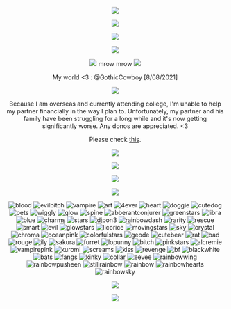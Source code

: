 <p align="center"> <img src="https://files.catbox.moe/00rbfb.gif"/>

<p align="center"> <img src="https://files.catbox.moe/gno7ao.png"/>

<p align="center"> <img src="https://komarev.com/ghpvc/?username=stipsl&color=2482c0&abbreviated=true"/>

<p align="center"> <img src="https://files.catbox.moe/dhyzxy.png"/>

<p align="center"> <img src="https://files.catbox.moe/xxk0jo.png"/> mrow mrow <img src="https://files.catbox.moe/xxk0jo.png"/>

<p align="center"> My world <3 : @GothicCowboy [8/08/2021]

<p align="center"> <img src="https://files.catbox.moe/rqjxkd.png"/>

<p align="center"> Because I am overseas and currently attending college, I'm unable to help my partner financially in the way I plan to. Unfortunately, my partner and his family have been struggling for a long while and it's now getting significantly worse. Any donos are appreciated. <3 
 <div align="center">

 Please check [this](https://our-situation.straw.page/).

 <div></div>
 
 <div align="center">
  
[<img src="https://files.catbox.moe/mcpxp0.png"/>](https://ko-fi.com/gothiccowboy)

<div></div>

<p align="center"> <img src="https://files.catbox.moe/gno7ao.png"/>

<p align="center"><img src="https://spotify-github-profile.kittinanx.com/api/view?uid=31otxkxdca6plbwxg3w3sz7cxycy&cover_image=true&theme=novatorem&show_offline=true&background_color=121212&interchange=false&bar_color=53b14f&bar_color_cover=false)(https://spotify-github-profile.kittinanx.com/api/view?uid=31otxkxdca6plbwxg3w3sz7cxycy&redirect=true)"/>

<p align="center"> <img src="https://files.catbox.moe/gno7ao.png"/>

![blood](https://files.catbox.moe/zyvfnr.gif) ![evilbitch](https://files.catbox.moe/rso0vo.gif) ![vampire](https://files.catbox.moe/x5hq2i.gif) ![art](https://files.catbox.moe/2hzjuf.png) ![4ever](https://files.catbox.moe/4095zi.gif) ![heart](https://files.catbox.moe/u6y3sm.png) ![doggie](https://files.catbox.moe/vhtrge.gif) ![cutedog](https://files.catbox.moe/c9tqca.png) ![pets](https://files.catbox.moe/b7zc16.gif) ![wiggly](https://files.catbox.moe/79shu5.gif) ![glow](https://files.catbox.moe/coiwg6.gif) ![spine](https://files.catbox.moe/b108vp.gif) ![abberantconjurer](https://files.catbox.moe/v5t4i6.png) ![greenstars](https://files.catbox.moe/e0vqlc.png) ![libra](https://files.catbox.moe/xn79vj.gif) ![blue](https://files.catbox.moe/wq8e4f.gif) ![charms](https://files.catbox.moe/lflfd0.png) ![stars](https://files.catbox.moe/b0ghk1.gif) ![djpon3](https://files.catbox.moe/76ef9d.png) ![rainbowdash](https://files.catbox.moe/gblh4m.png) ![rarity](https://files.catbox.moe/rjq3qu.gif) ![rescue](https://files.catbox.moe/lvqz6c.gif) ![smart](https://files.catbox.moe/08terg.gif) ![evil](https://files.catbox.moe/aq7x5w.jpg) ![glowstars](https://files.catbox.moe/gbf50c.png) ![licorice](https://files.catbox.moe/qneskt.png) ![movingstars](https://files.catbox.moe/o83yji.gif) ![sky](https://files.catbox.moe/hrlets.gif) ![crystal](https://files.catbox.moe/ipbtyp.png) ![chroma](https://files.catbox.moe/w0j0bc.png) ![oceanpink](https://files.catbox.moe/agb562.gif) ![colorfulstars](https://files.catbox.moe/ccwvg3.gif) ![geode](https://files.catbox.moe/erdzef.gif) ![cutebear](https://files.catbox.moe/wn4xp8.png) ![rat](https://files.catbox.moe/uxpfip.png) ![bad](https://files.catbox.moe/n46c4q.gif) ![rouge](https://files.catbox.moe/e1qwsl.png) ![ily](https://files.catbox.moe/til09t.gif) ![sakura](https://files.catbox.moe/wng1en.gif) ![furret](https://files.catbox.moe/4bpshc.png) ![lopunny](https://files.catbox.moe/2jlu1l.gif) ![bitch](https://files.catbox.moe/hkmgz4.gif) ![pinkstars](https://files.catbox.moe/jifdl8.png) ![alcremie](https://files.catbox.moe/xme1wh.gif) ![vampirepink](https://files.catbox.moe/0olrl6.gif) ![kuromi](https://files.catbox.moe/d6xjj8.png) ![screams](https://files.catbox.moe/4a1dmp.gif) ![kiss](https://files.catbox.moe/vsn1se.gif) ![revenge](https://files.catbox.moe/3e9ky1.gif) ![bf](https://files.catbox.moe/ml1q0p.gif) ![blackwhite](https://files.catbox.moe/8kr0pg.png) ![bats](https://files.catbox.moe/mcwxff.jpg) ![fangs](https://files.catbox.moe/2faha7.png) ![kinky](https://files.catbox.moe/nxpqut.png) ![collar](https://files.catbox.moe/4nr6ef.png) ![eevee](https://files.catbox.moe/3p9ilx.gif) ![rainbowwing](https://files.catbox.moe/hjn20u.png) ![rainbowpusheen](https://files.catbox.moe/2fbz8h.gif) ![stillrainbow](https://files.catbox.moe/ibf2rp.png) ![rainbow](https://files.catbox.moe/hvtkvx.gif) ![rainbowhearts](https://files.catbox.moe/l90y42.gif) ![rainbowsky](https://files.catbox.moe/rm0y27.png)

<p align="center"> <img src="https://files.catbox.moe/gno7ao.png"/>

<p align="center"> <img src="https://files.catbox.moe/xjfgt5.gif"/>

